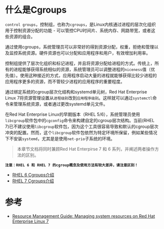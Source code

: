 # 什么是Cgroups

`control groups`，控制组，也称为`cgroups`，是Linux内核通过进程的层次化组织用于控制资源分配的功能 - 可以管控CPU时间片、系统内存、网路带宽，或者这些资源的组合。

通过使用cgroups，系统管理员可以非常好的得到资源分配，权重，拒绝和管理以及监控系统资源。硬件资源也可以分配和应用程序和用户，有效增加利用率。

控制组提供了层次化组织和标记进程，并且将资源分配给进程的方式。传统上，所有的进程能够获得系统相似的资源，系统管理员可以调整进程的`niceness`值（优先值）。使用这种接近的方式，应用程序启动大量的进程就能够获得比较少进程的应用程序更多的资源，而不管较少进程的应用程序的重要程度。

通过绑定系统的cgroup层次化结构和systemd单元树，Red Hat Enterprise Linux 7将资源管理设置从`进程级别`改到`应用程序级别`。这样就可以通过`systemctl`命令来管理系统资源，或者通过更改systemd单元文件。

在Red Hat Enterprise Linux的早期版本（RHEL 5/6），系统管理员使用`libcgroup`软件包中的`cgconfig`命令来构建自定的cgroup层次结构。当前(RHEL 7)已不建议使用`libcgroup`软件包，因为这个工具很容易导致和默认的cgroup层次冲突的配置。然而，这个`libcgroup`软件包依然为特定环境所保留，例如某些情况下不安装`systemd`，尤其是是使用`net-prio`子系统的环境。

> 本章节文档将同时兼顾Red Hat Enterpirse 7 和 6 系列，并阐述两者操作方法的区别。

**`注意：RHEL 6 和 RHEL 7 的cgroup概念及使用方法有较大差异，请注意区别！`**

* [RHEL 6 Cgroups介绍](rhel6/README.md)
* [RHEL 7 Cgroups介绍](rhel7/README.md)


# 参考

* [Resource Management Guide: Managing system resources on Red Hat Enterprise Linux 7](https://access.redhat.com/site/documentation/en-US/Red_Hat_Enterprise_Linux/7/html/Resource_Management_Guide/index.html)